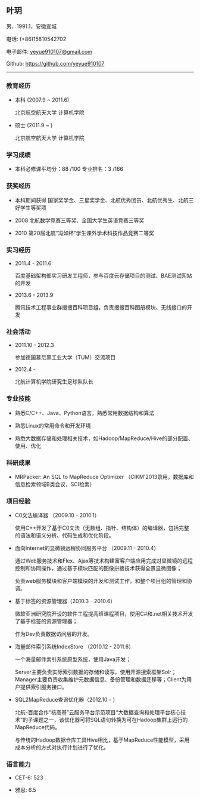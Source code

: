 ## 叶玥

男，1991.1，安徽宣城

电话: (+86)15810542702

电子邮件: yeyue910107@gmail.com

Github: https://github.com/yeyue910107

<hr />

### 教育经历

* 本科 (2007.9 ~ 2011.6)
    
    北京航空航天大学 计算机学院

* 硕士 (2011.9 ~ )
    
    北京航空航天大学 计算机学院
    
### 学习成绩

* 本科必修课平均分：88 /100		专业排名：3 /166

### 获奖经历

* 本科期间获得 国家奖学金、三星奖学金、北航优秀团员、北航优秀生、北航三好学生等奖项 

* 2008    北航数学竞赛三等奖、全国大学生英语竞赛三等奖

* 2010    第20届北航“冯如杯”学生课外学术科技作品竞赛二等奖

### 实习经历

* 2011.4 - 2011.6

    百度基础架构部实习研发工程师，参与百度云存储项目的测试、BAE测试网站的开发

* 2013.6 - 2013.9

    腾讯技术工程事业群搜搜百科项目组，负责搜搜百科图册模块、无线接口的开发

### 社会活动

* 2011.10 - 2012.3

    参加德国慕尼黑工业大学（TUM）交流项目

* 2012.4 - 

    北航计算机学院研究生足球队队长

### 专业技能

* 熟悉C/C++、Java、Python语言，熟悉常用数据结构和算法

* 熟悉Linux的常用命令和开发环境

* 熟悉大数据存储和处理相关技术，如Hadoop/MapReduce/Hive的部分配置、使用、优化

### 科研成果

* MRPacker: An SQL to MapReduce Optimizer （CIKM'2013录用，数据库和信息检索领域B类会议，SCI检索）

### 项目经验

* C0文法编译器 （2009.10 - 2010.1）

    使用C++开发了基于C0文法（无数组、指针、结构体）的编译器，包括完整的语法和语义分析、代码生成和优化阶段。

* 面向Internet的显微镜远程协同服务平台 （2009.11 - 2010.4）
    
    通过Web服务技术和Flex、Ajax等技术构建富客户端应用完成对显微镜的远程控制和协同操作，通过基于模块匹配的图像拼接技术获得全景显微图像；
    
    负责web服务模块和客户端模块的开发和测试工作，和整个项目组的管理和协调。

* 基于标签的资源管理器（2010.3 - 2010.6）

    微软亚洲研究院开设的软件工程提高班课程项目，使用C#和.net相关技术开发了基于标签的资源管理器；
    
    作为Dev负责数据访问层的开发。

* 海量邮件索引系统IndexStore （2010.12 - 2011.6）

    一个海量邮件索引系统原型系统，使用Java开发；
    
    Server主要负责实际索引数据的存储和读写，使用开源搜索框架Solr；Manager主要负责收集维护元数据信息、备份管理和数据迁移等；Client为用户提供索引服务接口。

* SQL2MapReduce查询优化器（2012.10 - ）

    北航-百度合作“核高基”云服务平台示范项目“大数据查询和处理平台核心技术”的子课题之一，该优化器可将SQL语句转换为可在Hadoop集群上运行的MapReduce代码。
    
    与传统的Hadoop数据仓库工具Hive相比，基于MapReduce性能模型，采用成本分析的方式对执行计划进行了优化。

### 语言能力

* CET-6: 523

* 雅思: 6.5
